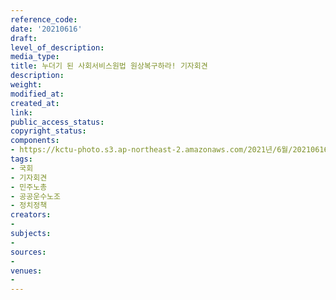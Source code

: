 ```yaml
---
reference_code: 
date: '20210616'
draft: 
level_of_description: 
media_type: 
title: 누더기 된 사회서비스원법 원상복구하라! 기자회견
description: 
weight: 
modified_at: 
created_at: 
link: 
public_access_status: 
copyright_status: 
components:
- https://kctu-photo.s3.ap-northeast-2.amazonaws.com/2021년/6월/20210616-누더기+된+사회서비스원법+원상복구하라!+기자회견_국회_기자회견_민주노총_공공운수노조_정치정책/403482_58531_016.jpg
tags:
- 국회
- 기자회견
- 민주노총
- 공공운수노조
- 정치정책
creators:
- 
subjects:
- 
sources:
- 
venues:
- 
---
```

